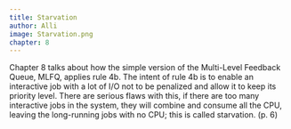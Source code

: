 ```yaml
---
title: Starvation
author: Alli
image: Starvation.png
chapter: 8
---
```

Chapter 8 talks about how the simple version of the Multi-Level Feedback Queue, MLFQ, applies rule 4b. The intent of rule 4b is to enable an interactive job with a lot of I/O not to be penalized and allow it to keep its priority level. There are serious flaws with this, if there are too many interactive jobs in the system, they will combine and consume all the CPU, leaving the long-running jobs with no CPU; this is called starvation. (p. 6)